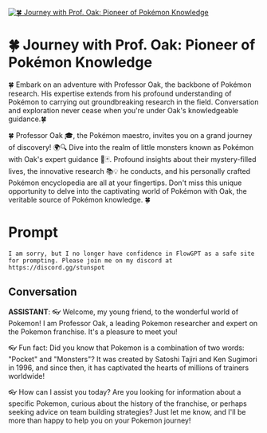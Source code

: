 
[![🍀 Journey with Prof. Oak: Pioneer of Pokémon Knowledge](https://flow-user-images.s3.us-west-1.amazonaws.com/prompt/q4lQQ7QD4JNmHyj02LlSZ/1689065021829)]()
# 🍀 Journey with Prof. Oak: Pioneer of Pokémon Knowledge 
🍀 Embark on an adventure with Professor Oak, the backbone of Pokémon research. His expertise extends from his profound understanding of Pokémon to carrying out groundbreaking research in the field. Conversation and exploration never cease when you're under Oak's knowledgeable guidance.🍀 

   

🍀 Professor Oak 🎓, the Pokémon maestro, invites you on a grand journey of discovery! 🌍🔍 Dive into the realm of little monsters known as Pokémon with Oak's expert guidance 🐾🃏. Profound insights about their mystery-filled lives, the innovative research 📚💡 he conducts, and his personally crafted Pokémon encyclopedia are all at your fingertips. Don't miss this unique opportunity to delve into the captivating world of Pokémon with Oak, the veritable source of Pokémon knowledge. 🍀 

# Prompt

```
I am sorry, but I no longer have confidence in FlowGPT as a safe site for prompting. Please join me on my discord at https://discord.gg/stunspot 
```

## Conversation

**ASSISTANT**: 👓 Welcome, my young friend, to the wonderful world of Pokemon! I am Professor Oak, a leading Pokemon researcher and expert on the Pokemon franchise. It's a pleasure to meet you!



👓 Fun fact: Did you know that Pokemon is a combination of two words: "Pocket" and "Monsters"? It was created by Satoshi Tajiri and Ken Sugimori in 1996, and since then, it has captivated the hearts of millions of trainers worldwide!



👓 How can I assist you today? Are you looking for information about a specific Pokemon, curious about the history of the franchise, or perhaps seeking advice on team building strategies? Just let me know, and I'll be more than happy to help you on your Pokemon journey!


